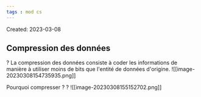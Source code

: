 ```yaml
---
tags : mod cs
---
```

Created: 2023-03-08

## Compression des données
?
La compression des données consiste à coder les informations de manière à utiliser moins de bits que l'entité de données d'origine.
![[image-20230308154735935.png]]

Pourquoi compresser ?
?
![[image-20230308155152702.png]]

